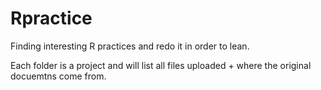 # Rpractice
Finding interesting R practices and redo it in order to lean.

Each folder is a project and will list all files uploaded + where the original docuemtns come from.